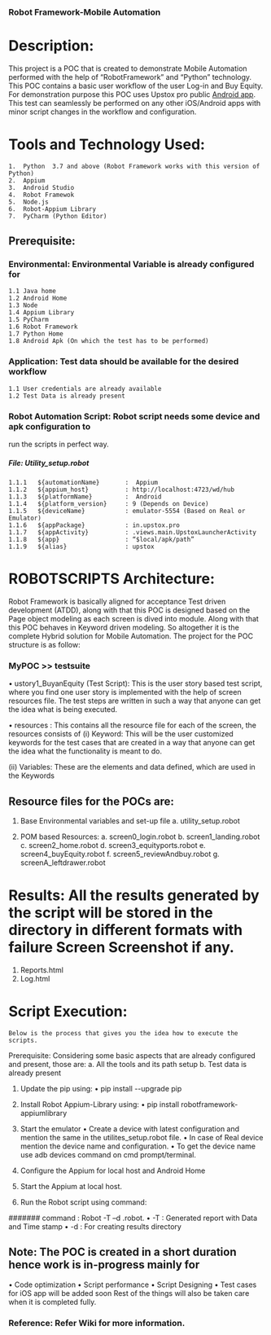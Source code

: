 ### Robot Framework-Mobile Automation
# Description:

This project is a POC that is created to demonstrate Mobile Automation performed with the help of “RobotFramework” and “Python” technology. This POC contains a basic user workflow of the user Log-in and Buy Equity.
For demonstration purpose this POC uses Upstox pro public [Android app](https://play.google.com/store/apps/details?id=in.upstox.pro&hl=en_IN). This test can seamlessly be performed on any other iOS/Android apps with minor script changes in the workflow and configuration. 


# Tools and Technology Used:

    1.	Python  3.7 and above (Robot Framework works with this version of Python)
    2.	Appium 
    3.	Android Studio
    4.	Robot Framewok
    5.	Node.js
    6.	Robot-Appium Library
    7.	PyCharm (Python Editor)
## Prerequisite:
###  Environmental: Environmental Variable is already configured for
    1.1	Java home
    1.2	Android Home
    1.3	Node 
    1.4	Appium Library
    1.5	PyCharm
    1.6	Robot Framework
    1.7	Python Home
    1.8	Android Apk (On which the test has to be performed)

###	Application: Test data should be available for the desired workflow
    1.1	User credentials are already available
    1.2	Test Data is already present

###	Robot Automation Script: Robot script needs some device and apk configuration to 
run the scripts in perfect way.
 ##### File: Utility_setup.robot
    1.1.1	${automationName}      	:  Appium
    1.1.2	${appium_host}          : http://localhost:4723/wd/hub
    1.1.3	${platformName}       	:  Android
    1.1.4	${platform_version}    	: 9 (Depends on Device)
    1.1.5	${deviceName}           : emulator-5554 (Based on Real or Emulator)
    1.1.6	${appPackage}           : in.upstox.pro
    1.1.7	${appActivity}          : .views.main.UpstoxLauncherActivity
    1.1.8	${app}                  : “$local/apk/path”
    1.1.9	${alias}                : upstox


# ROBOTSCRIPTS Architecture:
Robot Framework is basically aligned for acceptance Test driven development (ATDD), along with that this POC is designed based on the Page object modeling as each screen is dived into module. Along with that this POC behaves in Keyword driven modeling. So altogether it is the complete Hybrid solution for Mobile Automation.
	The project for the POC structure is as follow:
### MyPOC >> testsuite 
•	ustory1_BuyanEquity (Test Script): This is the user story based test script, where you find one user story is implemented with the help of screen resources file.
The test steps are written in such a way that anyone can get the idea what is being executed.

•	resources : This contains all the resource file for each of the screen, the resources consists of
(i)	Keyword: This will be the user customized keywords for the test cases that are created in a way that anyone can get the idea what the functionality is meant to do.

(ii)	Variables: These are the elements and data defined, which are used in the Keywords
 
##	Resource files for the POCs are:
1.	Base Environmental variables and set-up file
a.	utility_setup.robot

2.	POM based Resources:
a.	screen0_login.robot
b.	screen1_landing.robot
c.	screen2_home.robot
d.	screen3_equityports.robot
e.	screen4_buyEquity.robot
f.	screen5_reviewAndbuy.robot
g.	screenA_leftdrawer.robot



# Results: All the results generated by the script will be stored in the directory in different formats with failure Screen Screenshot if any.
1.	Reports.html
2.	Log.html

# Script Execution:
	Below is the process that gives you the idea how to execute the scripts.
Prerequisite:  Considering some basic aspects that are already configured and present, those are:
a.	All the tools and its path setup
b.	Test data is already present

1.	Update the pip using:
•	pip install --upgrade pip

2.	Install Robot Appium-Library using:
•	pip install robotframework-appiumlibrary

3.	Start the emulator 
•	Create a device with latest configuration and mention the same in the utilites_setup.robot file.
•	In case of Real device mention the device name and configuration.
•	To get the device name use adb devices command on cmd prompt/terminal.

4.	Configure the Appium for local host and Android Home
 

5.	Start the Appium at local host.

6.	Run the Robot script using command:

####### command : Robot  -T –d 	<result-directory-name> <script-path>.robot.
•	-T : Generated report with Data and Time stamp 
•	-d : For creating results directory


## Note: The POC is created in a short duration hence work is in-progress mainly for 
•	Code optimization
•	Script performance
•	Script Designing
•	Test cases for iOS app will be added soon
Rest of the things will also be taken care when it is completed fully.

### Reference: Refer Wiki for more information. 
			
